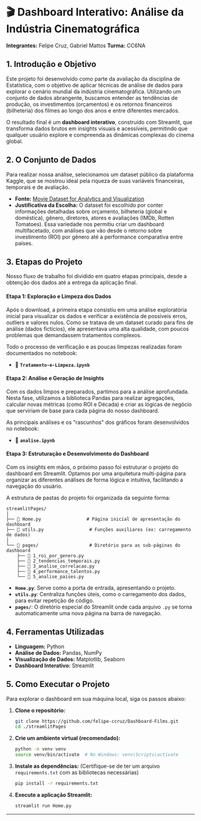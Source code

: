 # 🎬 Dashboard Interativo: Análise da Indústria Cinematográfica

**Integrantes:** Felipe Cruz, Gabriel Mattos
**Turma:** CC6NA

## 1\. Introdução e Objetivo

Este projeto foi desenvolvido como parte da avaliação da disciplina de Estatística, com o objetivo de aplicar técnicas de análise de dados para explorar o cenário mundial da indústria cinematográfica. Utilizando um conjunto de dados abrangente, buscamos entender as tendências de produção, os investimentos (orçamentos) e os retornos financeiros (bilheteria) dos filmes ao longo dos anos e entre diferentes mercados.

O resultado final é um **dashboard interativo**, construído com Streamlit, que transforma dados brutos em insights visuais e acessíveis, permitindo que qualquer usuário explore e compreenda as dinâmicas complexas do cinema global.

## 2\. O Conjunto de Dados

Para realizar nossa análise, selecionamos um dataset público da plataforma Kaggle, que se mostrou ideal pela riqueza de suas variáveis financeiras, temporais e de avaliação.

  * **Fonte:** [Movie Dataset for Analytics and Visualization](https://www.kaggle.com/datasets/mjshubham21/movie-dataset-for-analytics-and-visualization)
  * **Justificativa da Escolha:** O dataset foi escolhido por conter informações detalhadas sobre orçamento, bilheteria (global e doméstica), gênero, diretores, atores e avaliações (IMDb, Rotten Tomatoes). Essa variedade nos permitiu criar um dashboard multifacetado, com análises que vão desde o retorno sobre investimento (ROI) por gênero até a performance comparativa entre países.

## 3\. Etapas do Projeto

Nosso fluxo de trabalho foi dividido em quatro etapas principais, desde a obtenção dos dados até a entrega da aplicação final.

#### Etapa 1: Exploração e Limpeza dos Dados

Após o download, a primeira etapa consistiu em uma análise exploratória inicial para visualizar os dados e verificar a existência de possíveis erros, outliers e valores nulos. Como se tratava de um dataset curado para fins de análise (dados fictícios), ele apresentava uma alta qualidade, com poucos problemas que demandassem tratamentos complexos.

Todo o processo de verificação e as poucas limpezas realizadas foram documentados no notebook:

  * 📄 **`Tratamento-e-Limpeza.ipynb`**

#### Etapa 2: Análise e Geração de Insights

Com os dados limpos e preparados, partimos para a análise aprofundada. Nesta fase, utilizamos a biblioteca Pandas para realizar agregações, calcular novas métricas (como ROI e Década) e criar as lógicas de negócio que serviriam de base para cada página do nosso dashboard.

As principais análises e os "rascunhos" dos gráficos foram desenvolvidos no notebook:

  * 📄 **`analise.ipynb`**

#### Etapa 3: Estruturação e Desenvolvimento do Dashboard

Com os insights em mãos, o próximo passo foi estruturar o projeto do dashboard em Streamlit. Optamos por uma arquitetura multi-página para organizar as diferentes análises de forma lógica e intuitiva, facilitando a navegação do usuário.

A estrutura de pastas do projeto foi organizada da seguinte forma:

```plaintext
streamlitPages/
│
├── 📄 Home.py                 # Página inicial de apresentação do dashboard
├── 📄 utils.py                 # Funções auxiliares (ex: carregamento de dados)
│
└── 📁 pages/                   # Diretório para as sub-páginas do dashboard
    ├── 📄 1_roi_por_genero.py
    ├── 📄 2_tendencias_temporais.py
    ├── 📄 3_analise_correlacao.py
    ├── 📄 4_performance_talentos.py
    └── 📄 5_analise_paises.py
```

  * **`Home.py`**: Serve como a porta de entrada, apresentando o projeto.
  * **`utils.py`**: Centraliza funções úteis, como o carregamento dos dados, para evitar repetição de código.
  * **`pages/`**: O diretório especial do Streamlit onde cada arquivo `.py` se torna automaticamente uma nova página na barra de navegação.

## 4\. Ferramentas Utilizadas

  * **Linguagem:** Python
  * **Análise de Dados:** Pandas, NumPy
  * **Visualização de Dados:** Matplotlib, Seaborn
  * **Dashboard Interativo:** Streamlit

## 5\. Como Executar o Projeto

Para explorar o dashboard em sua máquina local, siga os passos abaixo:

1.  **Clone o repositório:**

    ```bash
    git clone https://github.com/felipe-ccruz/Dashboard-Films.git
    cd ./streamlitPages
    ```

2.  **Crie um ambiente virtual (recomendado):**

    ```bash
    python -m venv venv
    source venv/bin/activate  # No Windows: venv\Scripts\activate
    ```

3.  **Instale as dependências:**
    (Certifique-se de ter um arquivo `requirements.txt` com as bibliotecas necessárias)

    ```bash
    pip install -r requirements.txt
    ```

4.  **Execute a aplicação Streamlit:**

    ```bash
    streamlit run Home.py
    ```

-----